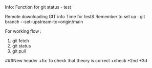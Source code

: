 Info: Function for git status - test




Remote downloading GIT info
Time for testS
Remember to set up : 
git branch --set-upstream-to=origin/main

For working flow :
1. git fetch
2. git status
3. git pull

###New header +fix
To check that theory is correct
+check +2nd +3d
